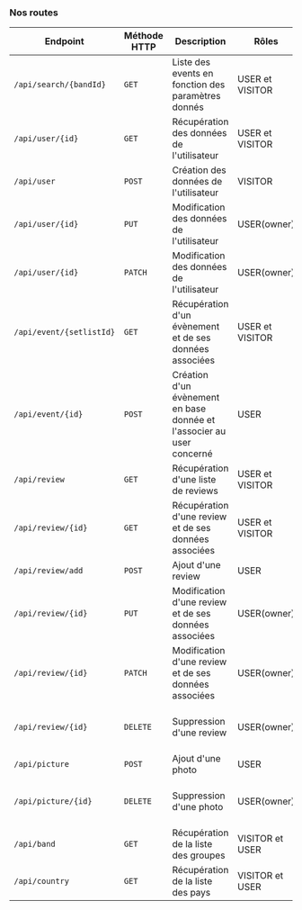### Nos routes

|Endpoint|Méthode HTTP|Description|Rôles|Retour|
|-|-|-|-|-|
|`/api/search/{bandId}`|`GET`|Liste des events en fonction des paramètres donnés|USER et VISITOR|200|
|`/api/user/{id}`|`GET`|Récupération des données de l'utilisateur|USER et VISITOR|200 ou 404|
|`/api/user`|`POST`|Création des données de l'utilisateur|VISITOR|200|
|`/api/user/{id}`|`PUT`|Modification des données de l'utilisateur|USER(owner)|200, 204 ou 204|
|`/api/user/{id}`|`PATCH`|Modification des données de l'utilisateur|USER(owner)|200, 204ou 204|
|`/api/event/{setlistId}`|`GET`|Récupération d'un évènement et de ses données associées|USER et VISITOR|200 ou 404|
|`/api/event/{id}`|`POST`|Création d'un évènement en base donnée et l'associer au user concerné|USER|201 ou 404|
|`/api/review`|`GET`|Récupération d'une liste de reviews|USER et VISITOR|200 ou 404|
|`/api/review/{id}`|`GET`|Récupération d'une review et de ses données associées|USER et VISITOR|200 ou 404|
|`/api/review/add`|`POST`|Ajout d'une review|USER|201|
|`/api/review/{id}`|`PUT`|Modification d'une review et de ses données associées|USER(owner)|200, 204 ou 204|
|`/api/review/{id}`|`PATCH`|Modification d'une review et de ses données associées|USER(owner)|200, 204 ou 204|
|`/api/review/{id}`|`DELETE`|Suppression d'une review|USER(owner)|200, 204 ou 404|
|`/api/picture`|`POST`|Ajout d'une photo|USER|201|
|`/api/picture/{id}`|`DELETE`|Suppression d'une photo|USER(owner)|200, 204 ou 404|
|`/api/band`|`GET`|Récupération de la liste des groupes|VISITOR et USER|200|
|`/api/country`|`GET`|Récupération de la liste des pays|VISITOR et USER|200|